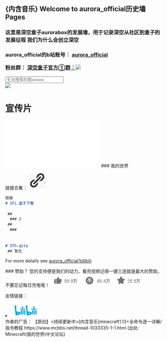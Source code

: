 ## {内含音乐} Welcome to aurora_official历史墙 Pages

<html>
  <h3>
    <p class="monospace">
这里是深空盒子aurorabox的发展墙，用于记录深空从社区到盒子的发展征程
我们为什么会创立深空
    </p>
  <h3>
<html>

aurora_official的b站账号： [aurora_official](https://space.bilibili.com/) 

粉丝群：
[深空盒子官方①群：<img src="./home/join_aurorachat_1.png">](https://jq.qq.com/?_wv=1027&k=4jYm7Ks3)

<div class="clearfix g-search search-container">
  <input type="text" placeholder="无法搜索的框wwww">
  <span class="icon search-btn">
  </span>
</div>

<img src="./home/.jpg">


# 宣传片
<iframe src="//player.bilibili.com/player.html?aid=712802738&bvid=BV1fD4y1Q7NA&cid=256284881&page=1" scrolling="no" border="0" frameborder="no" framespacing="0" allowfullscreen="true"> </iframe>
### 我的世界

链接合集：
<img src="./home/2.png">
```markdown
链接
# 1Fi.盒子下载

 ## 
  ### 2
 ## 
  ### 
  

# 3Th.qita
 ## 暂无
```

For more details see [aurora_official’bilibili](https://space.bilibili.com/).

<span class="h-f-btn h-follow">
  <i class="关注">
  </i>
        </span>
### 赞助？
您的支持便是我们的动力，看完视频记得一键三连就是最大的赞助，不要忘记每日充电哦！
<img src="./home/3.png">


友情链接：

<li class="downloads"><a href="https://bilibili.com">
  <img src="./home/4.png">
  </a>

</li>
作者的广告：
【原创】<持续更新中>[内含音乐]minecraft1.13+全命令逐一详解/指令教程
https://www.mcbbs.net/thread-1033335-1-1.html
(出处: Minecraft(我的世界)中文论坛)

